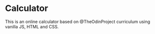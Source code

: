 # Calculator
This is an online calculator based on @TheOdinProject curriculum  using vanilla JS, HTML and CSS.
